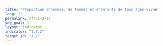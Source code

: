 ```yaml
---
title: "Proportion d’hommes, de femmes et d’enfants de tous âges vivant dans une situation de pauvreté sous toutes ses formes, telles que définies par chaque pays"
lang: fr
permalink: /fr/1-2-2/
sdg_goal: 1
layout: indicator
indicator: "1.2.2"
target_id: "1.2"
---
```


